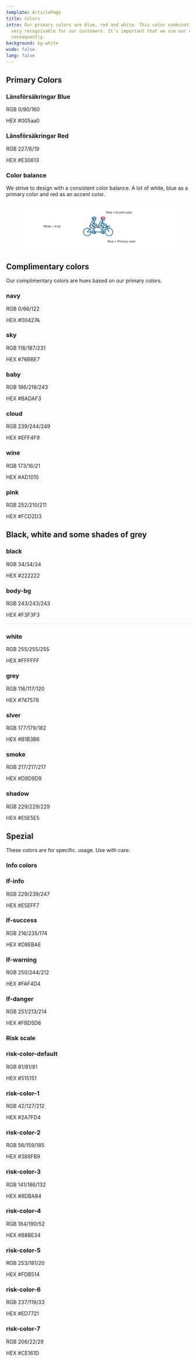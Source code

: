 ```yaml
---
template: ArticlePage
title: Colors
intro: Our primary colors are blue, red and white. This color combination is
  very recognisable for our customers. It's important that we use our colors
  consequently.
background: bg-white
wide: false
lang: false
---
```

## Primary Colors

<div class="Colors"><article class="Colors__item Colors__item--primary"><div class="Colors__primary" style="border-color:#005aa0"><div class="Colors__background" style="background-color:#005aa0"></div><h3 class="Colors__title">Länsförsäkringar Blue</h3><p class="Colors__text"><span>RGB</span> 0/90/160</p><p class="Colors__text"><span>HEX</span> #005aa0</p></div></article><article class="Colors__item Colors__item--primary"><div class="Colors__primary" style="border-color:#E30613"><div class="Colors__background" style="background-color:#E30613"></div><h3 class="Colors__title">Länsförsäkringar Red</h3><p class="Colors__text"><span>RGB</span> 227/6/19</p><p class="Colors__text"><span>HEX</span> #E30613</p></div></article></div>

### Color balance

We strive to design with a consistent color balance. A lot of white, blue as a primary color and red as an accent color.

<figure class="Image Image__border"><img src="/img/colors.jpg" srcset="/img/colors.jpg 2x" alt=""><figcaption><div class="Image__caption"></div></figcaption></figure>

## Complimentary colors

Our complimentary colors are hues based on our primary colors.

<div class="Colors">
    <article class="Colors__item Colors__item--complimentary">
      <div class=" Colors__complimentary" style="border-color:#00427A">
        <div class="Colors__background" style="background-color:#00427A"></div>
        <h3 class="Colors__title">navy</h3>
        <p class="Colors__text"><span>RGB</span> 0/66/122</p>
        <p class="Colors__text"><span>HEX</span> #00427A</p>
      </div>
    </article>
    <article class="Colors__item Colors__item--complimentary">
      <div class=" Colors__complimentary" style="border-color:#00427A">
        <div class="Colors__background" style="background-color:#76BBE7"></div>
        <h3 class="Colors__title">sky</h3>
        <p class="Colors__text"><span>RGB</span> 118/187/231</p>
        <p class="Colors__text"><span>HEX</span> #76BBE7</p>
      </div>
    </article>
     <article class="Colors__item Colors__item--complimentary">
      <div class=" Colors__complimentary" style="border-color:#BADAF3">
        <div class="Colors__background" style="background-color:#BADAF3"></div>
        <h3 class="Colors__title">baby</h3>
        <p class="Colors__text"><span>RGB</span> 186/218/243</p>
        <p class="Colors__text"><span>HEX</span> #BADAF3</p>
      </dv>
    </article>
    <article class="Colors__item Colors__item--complimentary">
      <div class="Colors__complimentary" style="border-color:#EFF4F9">
        <div class="Colors__background" style="background-color:#EFF4F9"></div>
        <h3 class="Colors__title">cloud</h3>
        <p class="Colors__text"><span>RGB</span> 239/244/249</p>
        <p class="Colors__text"><span>HEX</span> #EFF4F9</p>
      </div>
    </article>
    <article class="Colors__item Colors__item--complimentary">
      <div class="Colors__complimentary" style="border-color:#AD1015">
        <div class="Colors__background" style="background-color:#AD1015"></div>
        <h3 class="Colors__title">wine</h3>
        <p class="Colors__text"><span>RGB</span> 173/16/21</p>
        <p class="Colors__text"><span>HEX</span> #AD1015</p>
      </div>
    </article>
    <article class="Colors__item Colors__item--complimentary">
      <div class="Colors__complimentary" style="border-color:#FCD2D3">
        <div class="Colors__background" style="background-color:#FCD2D3"></div>
        <h3 class="Colors__title">pink</h3>
        <p class="Colors__text"><span>RGB</span> 252/210/211</p>
        <p class="Colors__text"><span>HEX</span> #FCD2D3</p>
      </div>
    </article>
</div>

## Black, white and some shades of grey

<div class="Colors">
    <article class="Colors__item Colors__item--complimentary">
      <div class="Colors__complimentary" style="border-color:#222222">
        <div class="Colors__background" style="background-color:#222222"></div>
        <h3 class="Colors__title">black</h3>
        <p class="Colors__text"><span>RGB</span> 34/34/34</p>
        <p class="Colors__text"><span>HEX</span> #222222</p>
      </div>
    </article>
    <article class="Colors__item Colors__item--complimentary">
      <div class="Colors__complimentary" style="border-color:#F3F3F3">
        <div class="Colors__background" style="background-color:#F3F3F3"></div>
        <h3 class="Colors__title">body-bg</h3>
        <p class="Colors__text"><span>RGB</span> 243/243/243</p>
        <p class="Colors__text"><span>HEX</span> #F3F3F3</p>
      </div>
    </article>
     <article class="Colors__item Colors__item--complimentary">
        <div class="Colors__complimentary" style="border-color:#FFFFFF">
          <div class="Colors__background" style="background-color:#FFFFFF; border: 2px solid #F3F3F3"></div>
          <h3 class="Colors__title">white</h3>
          <p class="Colors__text"><span>RGB</span> 255/255/255</p>
          <p class="Colors__text"><span>HEX</span> #FFFFFF</p>
        </div>
    </article>
     <article class="Colors__item Colors__item--complimentary">
      <div class="Colors__complimentary" style="border-color:#747578">
        <div class="Colors__background" style="background-color:#747578"></div>
        <h3 class="Colors__title">grey</h3>
        <p class="Colors__text"><span>RGB</span> 116/117/120</p>
        <p class="Colors__text"><span>HEX</span> #747578</p>
      </div>
    </article>
    <article class="Colors__item Colors__item--complimentary">
      <div class="Colors__complimentary" style="border-color:#B1B3B6">
        <div class="Colors__background" style="background-color:#B1B3B6"></div>
        <h3 class="Colors__title">slver</h3>
        <p class="Colors__text"><span>RGB</span> 177/179/182</p>
        <p class="Colors__text"><span>HEX</span> #B1B3B6</p>
      </div>
    </article>
    <article class="Colors__item Colors__item--complimentary">
      <div class="Colors__complimentary" style="border-color:#D9D9D9">
        <div class="Colors__background" style="background-color:#D9D9D9"></div>
        <h3 class="Colors__title">smoke</h3>
        <p class="Colors__text"><span>RGB</span> 217/217/217</p>
        <p class="Colors__text"><span>HEX</span> #D9D9D9</p>
      </div>
    </article>
     <article class="Colors__item Colors__item--complimentary">
      <div class="Colors__complimentary" style="border-color:#E5E5E5">
        <div class="Colors__background" style="background-color:#E5E5E5 "></div>
        <h3 class="Colors__title">shadow</h3>
        <p class="Colors__text"><span>RGB</span> 229/229/229</p>
        <p class="Colors__text"><span>HEX</span> #E5E5E5 </p>
      </div>
    </article>
</div>

## Spezial

These colors are for specific. usage. Use with care.

### Info colors

<div class="Colors">
    <article class="Colors__item Colors__item--special">
      <div class="Colors__special" style="border-color:#E5EFF7">
        <div class="Colors__background" style="background-color:#E5EFF7"></div>
        <h3 class="Colors__title">lf-info</h3>
        <p class="Colors__text"><span>RGB</span> 229/239/247</p>
        <p class="Colors__text"><span>HEX</span> #E5EFF7</p>
      </div>
    </article>
    <article class="Colors__item Colors__item--special">
      <div class="Colors__special" style="border-color:#E5EFF7">
        <div class="Colors__background" style="background-color:#D8EBAE"></div>
        <h3 class="Colors__title">lf-success</h3>
        <p class="Colors__text"><span>RGB</span> 216/235/174</p>
        <p class="Colors__text"><span>HEX</span> #D8EBAE</p>
      </div>
    </article>
    <article class="Colors__item Colors__item--special">
      <div class="Colors__special" style="border-color:#FAF4D4">
        <div class="Colors__background" style="background-color:#FAF4D4"></div>
        <h3 class="Colors__title">lf-warning</h3>
        <p class="Colors__text"><span>RGB</span> 250/244/212</p>
        <p class="Colors__text"><span>HEX</span> #FAF4D4</p>
      </div>
    </article>
    <article class="Colors__item Colors__item--special">
      <div class="Colors__special" style="border-color:#FBD5D6">
        <div class="Colors__background" style="background-color:#FBD5D6"></div>
        <h3 class="Colors__title">lf-danger</h3>
        <p class="Colors__text"><span>RGB</span> 251/213/214</p>
        <p class="Colors__text"><span>HEX</span> #FBD5D6</p>
      </div>
    </article>
</div>

### Risk scale

<div class="Colors">
    <article class="Colors__item Colors__item--special">
      <div class="Colors__special" style="border-color:#515151">
        <div class="Colors__background" style="background-color:#515151"></div>
        <h3 class="Colors__title">risk-color-default</h3>
        <p class="Colors__text"><span>RGB</span> 81/81/81</p>
        <p class="Colors__text"><span>HEX</span> #515151</p>
      </div>
    </article>
    <article class="Colors__item Colors__item--special">
      <div class="Colors__special" style="border-color:#2A7FD4">
        <div class="Colors__background" style="background-color:#2A7FD4"></div>
        <h3 class="Colors__title">risk-color-1</h3>
        <p class="Colors__text"><span>RGB</span> 42/127/212</p>
        <p class="Colors__text"><span>HEX</span> #2A7FD4</p>
      </div>
    </article>
    <article class="Colors__item Colors__item--special">
      <div class="Colors__special" style="border-color:#389FB9">
        <div class="Colors__background" style="background-color:#389FB9"></div>
        <h3 class="Colors__title">risk-color-2</h3>
        <p class="Colors__text"><span>RGB</span> 56/159/185</p>
        <p class="Colors__text"><span>HEX</span> #389FB9</p>
      </div>
    </article>
     <article class="Colors__item Colors__item--special">
      <div class="Colors__special" style="border-color:#8DBA84">
        <div class="Colors__background" style="background-color:#8DBA84"></div>
        <h3 class="Colors__title">risk-color-3</h3>
        <p class="Colors__text"><span>RGB</span> 141/186/132</p>
        <p class="Colors__text"><span>HEX</span> #8DBA84</p>
      </div>
    </article>
    <article class="Colors__item Colors__item--special">
      <div class="Colors__special" style="border-color:#B8BE34">
        <div class="Colors__background" style="background-color:#B8BE34"></div>
        <h3 class="Colors__title">risk-color-4</h3>
        <p class="Colors__text"><span>RGB</span> 184/190/52</p>
        <p class="Colors__text"><span>HEX</span> #B8BE34</p>
      </div>
    </article>
     <article class="Colors__item Colors__item--special">
      <div class="Colors__special" style="border-color:#FDB514">
        <div class="Colors__background" style="background-color:#FDB514"></div>
        <h3 class="Colors__title">risk-color-5</h3>
        <p class="Colors__text"><span>RGB</span> 253/181/20</p>
        <p class="Colors__text"><span>HEX</span> #FDB514</p>
      </div>
    </article>
    <article class="Colors__item Colors__item--special">
      <div class="Colors__special" style="border-color:#ED7721">
        <div class="Colors__background" style="background-color:#ED7721"></div>
        <h3 class="Colors__title">risk-color-6</h3>
        <p class="Colors__text"><span>RGB</span> 237/119/33</p>
        <p class="Colors__text"><span>HEX</span> #ED7721</p>
      </div>
    </article>
    <article class="Colors__item Colors__item--special">
      <div class="Colors__special" style="border-color:#CE161D">
        <div class="Colors__background" style="background-color:#CE161D"></div>
        <h3 class="Colors__title">risk-color-7</h3>
        <p class="Colors__text"><span>RGB</span> 206/22/29</p>
        <p class="Colors__text"><span>HEX</span> #CE161D</p>
      </div>
    </article>
</div>
